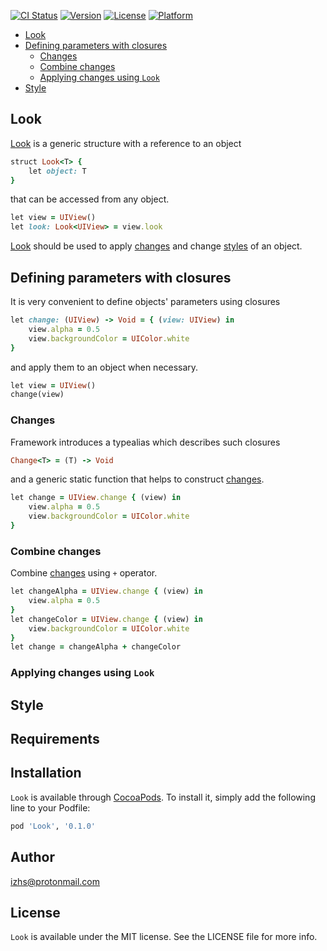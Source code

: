 [![CI Status](http://img.shields.io/travis/izhs/Look.svg?style=flat)](https://travis-ci.org/izhs/Look)
[![Version](https://img.shields.io/cocoapods/v/Look.svg?style=flat)](http://cocoapods.org/pods/Look)
[![License](https://img.shields.io/cocoapods/l/Look.svg?style=flat)](http://cocoapods.org/pods/Look)
[![Platform](https://img.shields.io/cocoapods/p/Look.svg?style=flat)](http://cocoapods.org/pods/Look)

* [Look](#look)
* [Defining parameters with closures](#defining-parameters-with-closures)
   * [Changes](#changes)
   * [Combine changes](#combine-changes)
   * [Applying changes using `Look`](#applying-changes-using-Look)
* [Style](#style)

## Look

[Look](#look) is a generic structure with a reference to an object
```ruby
struct Look<T> {
    let object: T
}
```
that can be accessed from any object.
```ruby
let view = UIView()
let look: Look<UIView> = view.look
```
[Look](#look) should be used to apply [changes](#changes) and change [styles](#style) of an object.

## Defining parameters with closures

It is very convenient to define objects' parameters using closures
```ruby
let change: (UIView) -> Void = { (view: UIView) in
    view.alpha = 0.5
    view.backgroundColor = UIColor.white
}
```
and apply them to an object when necessary.
```ruby
let view = UIView()
change(view)
```

### Changes

Framework introduces a typealias which describes such closures
```ruby
Change<T> = (T) -> Void
```
and a generic static function that helps to construct [changes](#changes).
```ruby
let change = UIView.change { (view) in
    view.alpha = 0.5
    view.backgroundColor = UIColor.white
}
```

### Combine changes

Combine [changes](#changes) using `+` operator.
```ruby
let changeAlpha = UIView.change { (view) in
    view.alpha = 0.5
}
let changeColor = UIView.change { (view) in
    view.backgroundColor = UIColor.white
}
let change = changeAlpha + changeColor
```

### Applying changes using `Look`

## Style

## Requirements

## Installation

`Look` is available through [CocoaPods](http://cocoapods.org). To install
it, simply add the following line to your Podfile:

```ruby
pod 'Look', '0.1.0'
```

## Author

izhs@protonmail.com

## License

`Look` is available under the MIT license. See the LICENSE file for more info.
